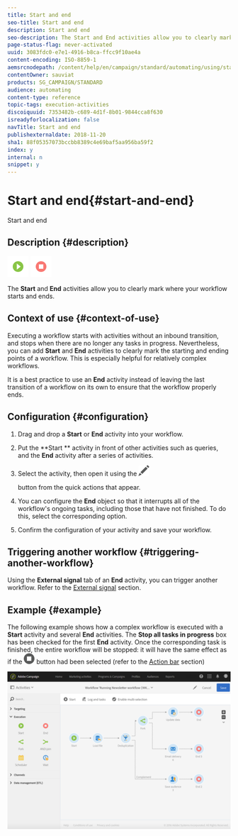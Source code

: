 ```yaml
---
title: Start and end
seo-title: Start and end
description: Start and end
seo-description: The Start and End activities allow you to clearly mark where your workflow starts and ends.
page-status-flag: never-activated
uuid: 3083fdc0-e7e1-4916-b8ca-ffcc9f10ae4a
content-encoding: ISO-8859-1
aemsrcnodepath: /content/help/en/campaign/standard/automating/using/start-and-end
contentOwner: sauviat
products: SG_CAMPAIGN/STANDARD
audience: automating
content-type: reference
topic-tags: execution-activities
discoiquuid: 7353482b-c689-4d1f-8b01-9844cca8f630
isreadyforlocalization: false
navTitle: Start and end
publishexternaldate: 2018-11-20
sha1: 88f05357073bccbb8389c4e69baf5aa956ba59f2
index: y
internal: n
snippet: y
---
```


# Start and end{#start-and-end}

Start and end

## Description {#description}

![](assets/start.png) ![](assets/end.png)

The **Start** and **End** activities allow you to clearly mark where your workflow starts and ends.

## Context of use {#context-of-use}

Executing a workflow starts with activities without an inbound transition, and stops when there are no longer any tasks in progress. Nevertheless, you can add **Start** and **End** activities to clearly mark the starting and ending points of a workflow. This is especially helpful for relatively complex workflows.

It is a best practice to use an **End** activity instead of leaving the last transition of a workflow on its own to ensure that the workflow properly ends.

## Configuration {#configuration}

1. Drag and drop a **Start** or **End** activity into your workflow.
1. Put the **Start ** activity in front of other activities such as queries, and the **End** activity after a series of activities.
1. Select the activity, then open it using the  ![](assets/edit_darkgrey-24px.png)

   button from the quick actions that appear.
1. You can configure the **End** object so that it interrupts all of the workflow's ongoing tasks, including those that have not finished. To do this, select the corresponding option.
1. Confirm the configuration of your activity and save your workflow.

## Triggering another workflow {#triggering-another-workflow}

Using the **External signal** tab of an **End** activity, you can trigger another workflow. Refer to the [External signal](../../automating/using/external-signal.md) section.

## Example {#example}

The following example shows how a complex workflow is executed with a **Start** activity and several **End** activities. The **Stop all tasks in progress** box has been checked for the first **End** activity. Once the corresponding task is finished, the entire workflow will be stopped: it will have the same effect as if the  ![](assets/stop_darkgrey-24px.png) button had been selected (refer to the [Action bar](../../automating/using/workflow-interface.md#action-bar) section)

![](assets/wkf_start_end_example.png)

